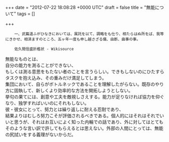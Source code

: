 
+++
date = "2012-07-22 18:08:28 +0000 UTC"
draft = false
title = "無能について"
tags = []

+++
>
        一、武篇道ふがひなきにおいては、属託を以て、調略をも仕り、相たらはぬ所をば、我等にきかせ、相済ますのところ、五ヶ年一度も申し越さざる儀、由断、曲事の事。

        佐久間信盛折檻状 - Wikisource
    
無能なものとは、<br/>
自分の能力を測ることができない、<br/>
もしくは測る意思をもたない者のことを言うらしい。できもしないのにひたすらタスクを抱え込み、その重みだけ満足してしまう。<br/>
集団において、自らがボトルネックであることを理解したがらない。既存のやり方に固執して、新しくより効率的な方法を開拓しようとしない。<br/>
挙句の果てには、創意や工夫を敵視しさえする。能力が足りなければ協力を仰ぐなり、独学すればいいのにそれもしない。<br/>
彼・彼女にとって、努力とは繰り返しに耐える忍耐であり、<br/>
結果よりはむしろ努力こそが評価されるべきである。個人的にはそれはそれでいいと思うが、それはお互いによく知った内輪での話であり、外に対してはとてもそのような言い訳で許してもらえるとは思えない。外部の人間にとっては、無能の尻拭いをする義理がないからだ。


